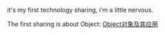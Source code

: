 it's my first technology sharing, i'm a little nervous.

The first sharing is about Object:
	[Object对象及其应用](sherrywanna.github.io/technology-sharing/object/view/index.html)
